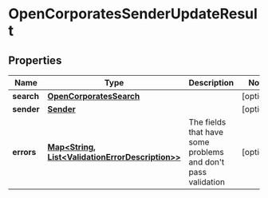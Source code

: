 

# OpenCorporatesSenderUpdateResult

## Properties

Name | Type | Description | Notes
------------ | ------------- | ------------- | -------------
**search** | [**OpenCorporatesSearch**](OpenCorporatesSearch.md) |  |  [optional]
**sender** | [**Sender**](Sender.md) |  |  [optional]
**errors** | [**Map&lt;String, List&lt;ValidationErrorDescription&gt;&gt;**](List.md) | The fields that have some problems and don&#39;t pass validation |  [optional]



